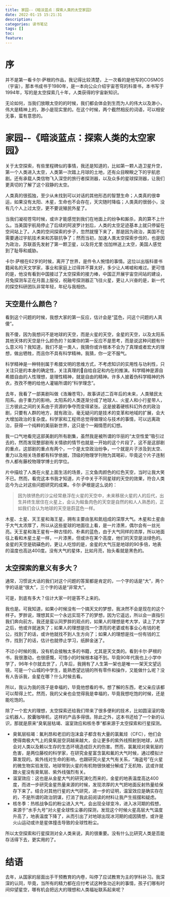 ```yaml
---
title: 家园--《暗淡蓝点：探索人类的太空家园》
date: 2022-01-15 15:21:31
description: 
categories: 读书笔记
tags: [] 
toc: 
feature: 
---
```


# 序
并不是第一看卡尔·萨根的作品，我记得比较清楚，上一次看的是他写的COSMOS（宇宙），那本书成书于1980年，是一本向公众介绍宇宙苍穹的科普书，本书写于1994年，写的是太空探索几十年，人类获得的宇宙新知识。

无论如何，当我们放眼太空的的时候，我们都会体会到生而为人的伟大以及渺小，伟大是精神上的，渺小是现实里的。在这个时候，两个截然相反的词语，可以相安无事，蛮有意思的。

<!-- more -->

# 家园--《暗淡蓝点：探索人类的太空家园》

关于太空探索，有些里程碑似的事情，我还是知道的，比如第一颗人造卫星升空，第一个人类进入太空，人类第一次踏上月球的土地，还有众目睽睽之下的宇航悲剧。还有承载人类信物飞入深空的旅行者探测器，以及众多的星球探测器，让我们更真切的了解了这个寂静的太空。

人类真的很孤独，至少从未找到可以对话的其他形态的智慧生命；人类真的很幸运，如果没有太阳、木星，生命也不会存在，天灾随时降临；人类真的很弱小，没有几个人上过太空，更不要说殖民外星了。

当我们凝视苍穹时候，或许才能感觉到我们在地面上的纷争和厮杀，真的算不上什么。当美国宇航局停止了后续的阿波罗计划后，人类的太空足迹基本上就只停留在空间站上了。人类的空间探索的步子，忽然就慢下来了，那是因为政治，美国不在需要通过宇航技术来和苏联抗争了；然而当初，加速人类太空探索步伐的，也是因为政治，苏联首先发射了第一颗卫星，以及将尤里·加加林送上太空，美国人感觉到了耻辱和威胁。

卡尔·萨根在62岁的时候，离开了世界，是件令人惋惜的事情。这位以出版科普书籍闻名的天文学家，事业和家庭上过得并不算太好，多少让人唏嘘和难过。更可惜的是，他没有看到中国接过了太空探索的接力棒，中国正开展宇宙空间站的建设，月兔探测车正在月面上服役，祝融号探测器正飞往火星，更让人兴奋的是，新一代的探空科研团队非常年轻，年纪与我相仿。

## 天空是什么颜色？

看到这个问题的时候，我想大家的第一反应，估计会是“蓝色，问这个问题的人真傻”。

我不傻，因为我想问不是地球的天空，而是火星的天空，金星的天空，以及太阳系其他天体的天空是什么颜色的？如果你的第一反应不是思考，而是说这种问题有什么意义吗？我知道，我们不是一类人，我猜你或许根本不会为了真理或者宏大的理想，做出牺牲，而且你不具有科学精神。我猜，你一定不服气。

科学精神是一种特别属于希腊文明的思维方式，不考虑知识的实用性与功利性，只关注只是的本身的确定性，关注真理的自给自足和内在的推演。科学精神是源自希腊自由的人性理想，是理性精神，就是自由的精神。许多人披着伪科学精神的外衣，孜孜不倦的给他人灌输所谓的“科学理念”。

去年，我看了一部美剧叫做《浩瀚苍穹》，故事讲述二百年后的未来，人类殖民太阳系。由于重力的影响，太阳系的人类逐渐分成了地球人、火星人和小行星带人，三方彼此之间的关系由于资源的争夺而变得紧张。这是披着硬核科幻外衣的政治剧，只要有人群的地方，就有政治，毫无疑问的是技术的变革和地域的扩展，会大大增加政治的复杂度。科学家和工程师总觉得做理论与技术的事情，可以远离政治，获得一个纯粹的美丽新世界，这只是个一厢情愿的幻想。

我一口气地看完这部美剧的所有剧集，虽然我是被所谓的华丽的“太空性爱”吸引过去的，然而发现整部剧有关情欲的情节也就是一开始的这个片段了，这不是这部剧的重点，这部剧的重点有两个，一个是太空政治纷争，一个就是片子涉及到太空、重力以及相关场景都有科学依据，顶级的物理学刊物为其喝彩，毕竟这个片子连制作人都有藤校物理学博士的学位。

片中描绘了人类在火星上面生活的场景，三文鱼肉颜色的红色天空，当时让我大笑不已。然而，看完这本书我才知道，片子中关于不同星球的天空的效果，符合人类迄今为止对这些问题研究的成果。卡尔·萨根是这么说的：

> 因为铁锈色的沙尘经常悬浮在火星的天空中，未来移居火星的人的后代，出生并终生居住在火星上，会认为鲑鱼肉色的天空是自然的和人人熟悉的，正如我们会认为地球的天空是蔚蓝色一样。

木星、土星、天王星和海王星，拥有主要由氢和氮组成的深厚大气。木星和土星由于大气太浓厚了，所以从这些星球的地面往上看，是一片漆黑，偶尔会有一丝光亮。天王星和海王星有一种古怪的、朴素的蓝色，由于大气同样的浓厚，所以地面往上看和木星土星一样，一片漆黑，但或许在某个高度，他们的天空是淡绿色的。金星的天空是硫磺色的，更让人吃惊的是，金星的大气压是地球的90多倍，地表的温度也高达400度。没有大气的星体，比如月亮，抬头看就是黑色的。



## 太空探索的意义有多大？

通常，习惯说大话的我们对这个问题的答案都是肯定的，一个字的话是“大”，两个字的话是“很大”，三个字的话是“非常大”。

可是，到底有多大？估计大家一时是答不上来的。

我也是。可我知道，如果小时候没有一个搞天文的梦想，我决然不会是现在的这个样子。罗胖说，理想其实一个永远实现不了的梦想，因为它遥远，所以会一直指引我们奔向前方。我还是蛮认同罗胖的观点的，如果人的理想是考大学，读上了大学之后，他或许就迷失了；如果人的理想是找一个漂亮的老婆或有事业心有钱的老公，找到了的话，或许他就找不到人生方向了；如果人的理想是找一份有钱的工作，找到了的话，估计也就停止学习，纸醉金迷了。

不过小时候的我，没有机会接触太多的书籍，尤其是天文类的。看到卡尔·萨根的书，我很激动，也很感慨，可惜小的时候根本碰不到。毕竟90年代我也上小学中学了，96年卡尔就去世了，几年后，我拥有了人生第一架也是唯一一架天文望远镜，可是一个山城的中学生，能熟悉望远镜的所有零件和操作，又能做什么呢？没有人告诉我，金星在哪？什么时候去看。

所以，我认为我的孩子是幸福的，毕竟他想看的书，想了解的东西，老父亲应该都可以帮得上忙。然而，我的父亲也会觉得我是幸福的，毕竟我想吃饱的时候，还是能吃饱的。

除了一个宏大的理想，太空探索还给我们带来了很多便利的技术，比如圆滚滚的吸尘机器人，胶囊咖啡机，这样的产品多得很。除此之外，这本书还给了一个新的认识，那就是原来“臭氧层枯竭、温室效应和核冬季”都来源于太空探索和行星探测。

- 臭氧层枯竭：氟利昂和老旧的泡沫盒子都含有大量的氯氟烃（CFC），他们会使得南极大气上的臭氧层空洞越来越大，会让更多的紫外线照射到地球，从而会对人类以及赖以生存的生态环境造成巨大的伤害。然而，氯氟烃对臭氧层的危害，是两位藤校的科学家，在研究金星富含氯和氟的大气时候，通过模拟计算发现的。紫外线对生命的影响，也跟研究火星大气有关系，“海盗号”在火星的微生物实验发现，地球带到火星的有机物很快被分解成了无机物，这或许就跟火星没有臭氧层、紫外线强烈有关。
- 温室效应：这也是从金星大气的研究演化而来的，金星的地表温度高达400度，而进一步研究金星热量来源的时候，发现浓厚的大气把地面反射热量给保存下来了。结合对其他行星的大气研究，进一步的证明，温室效应是确实存在的，不是所谓的政治阴谋，打消了我此前阅读的材料让我产生摇摆和疑虑。
- 核冬季：热核战争后的粉尘进入大气，会出现全球变冷，进入冰河期的假想，来源于“水手九号”对火星全球性尘暴的探测，发现这个时候火星高层大气温度升高了，地表温度下降了，从而引出了对地球出现冰河期的成因猜想，或许是火山运动或许是星体撞击导致的全球性粉尘。

所以太空探索和行星探测对全人类来说，真的很重要。没有什么比研究人类是否能存活得下去，更实用的了。

# 结语

去年，从国家的层面出手干预教育的内卷，叫停了应试教育为主的学科补习。我深深的认同，毕竟，当所有的精力都在应付考试这种急功近利的事情，孩子们哪有时间仰望星空，哪有机会把远大的理想和人类福祉联系起来呢？

